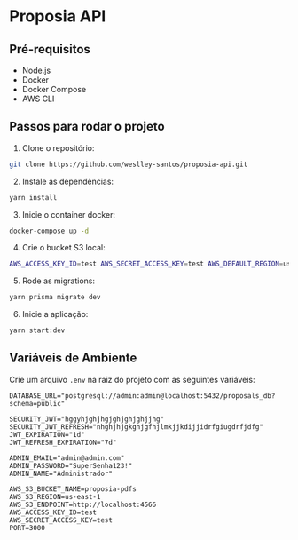 # Proposia API

## Pré-requisitos

- Node.js
- Docker
- Docker Compose
- AWS CLI

## Passos para rodar o projeto

1. Clone o repositório:
```bash
git clone https://github.com/weslley-santos/proposia-api.git
```

2. Instale as dependências:
```bash
yarn install
```

3. Inicie o container docker:
```bash
docker-compose up -d
```

4. Crie o bucket S3 local:
```bash
AWS_ACCESS_KEY_ID=test AWS_SECRET_ACCESS_KEY=test AWS_DEFAULT_REGION=us-east-1 aws --endpoint-url=http://localhost:4566 s3 mb s3://proposia-pdfs
```

5. Rode as migrations:
```bash
yarn prisma migrate dev
```

6. Inicie a aplicação:
```bash
yarn start:dev
```

## Variáveis de Ambiente

Crie um arquivo `.env` na raiz do projeto com as seguintes variáveis:

```
DATABASE_URL="postgresql://admin:admin@localhost:5432/proposals_db?schema=public"

SECURITY_JWT="hggyhjghjhgjghjghjghjjhg"
SECURITY_JWT_REFRESH="nhghjhjgkghjgfhjlmkjjkdijjidrfgiugdrfjdfg"
JWT_EXPIRATION="1d"
JWT_REFRESH_EXPIRATION="7d"

ADMIN_EMAIL="admin@admin.com"
ADMIN_PASSWORD="SuperSenha123!"
ADMIN_NAME="Administrador"

AWS_S3_BUCKET_NAME=proposia-pdfs
AWS_S3_REGION=us-east-1
AWS_S3_ENDPOINT=http://localhost:4566
AWS_ACCESS_KEY_ID=test
AWS_SECRET_ACCESS_KEY=test
PORT=3000
```